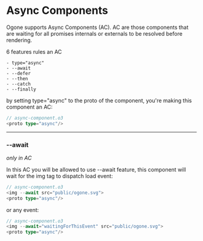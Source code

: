 # Async Components

Ogone supports Async Components (AC). AC are those components that are waiting for all promises internals or externals to be resolved before rendering.

6 features rules an AC

    - type="async"
    - --await
    - --defer
    - --then
    - --catch
    - --finally

by setting type="async" to the proto of the component, you're making this component an AC:
```typescript
// async-component.o3
<proto type="async"/>
```
________

### --await
_only in AC_

In this AC you will be allowed to use --await feature, this component will wait for the img tag to dispatch load event:
```typescript
// async-component.o3
<img --await src="public/ogone.svg">
<proto type="async"/>
```

or any event:
```typescript
// async-component.o3
<img --await="waitingForThisEvent" src="public/ogone.svg">
<proto type="async"/>
```


